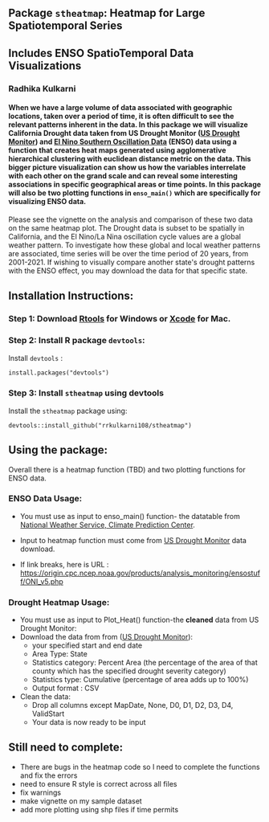 ## Package `stheatmap`: Heatmap for Large Spatiotemporal Series 
## Includes ENSO SpatioTemporal Data Visualizations 

### Radhika Kulkarni


#### When we have a large volume of data associated with geographic locations, taken over a period of time, it is often difficult to see the relevant patterns inherent in the data. In this package we will visualize California Drought data taken from US Drought Monitor ([US Drought Monitor](https://droughtmonitor.unl.edu/DmData/DataDownload/ComprehensiveStatistics.aspx)) and [El Nino Southern Oscillation Data](https://origin.cpc.ncep.noaa.gov/products/analysis_monitoring/ensostuff/ONI_v5.php) (ENSO) data using a function that creates heat maps generated using agglomerative hierarchical clustering with euclidean distance metric on the data. This bigger picture visualization can show us how the variables interrelate with each other on the grand scale and can reveal some interesting associations in specific geographical areas or time points. In this package will also be two plotting functions in `enso_main()` which are specifically for visualizing ENSO data. 

Please see the vignette on the analysis and comparison of these two data on the same heatmap plot. The Drought data is subset to be spatially in California, and the El Nino/La Nina oscillation cycle values are a global weather pattern. To investigate how these global and local weather patterns are associated, time series will be over the time period of 20 years, from 2001-2021. If wishing to visually compare another state's drought patterns with the ENSO effect, you may download the data for that specific state. 

## Installation Instructions:
### Step 1: Download [Rtools](https://cran.rstudio.com/bin/windows/Rtools/) for Windows or [Xcode](https://apps.apple.com/us/app/xcode/id497799835?mt=12) for Mac.
### Step 2: Install R package `devtools`:
Install `devtools` : 
```html
install.packages("devtools")
```
### Step 3: Install `stheatmap` using devtools
Install the `stheatmap` package using:
```
devtools::install_github("rrkulkarni108/stheatmap")
```

## Using the package: 
Overall there is a heatmap function (TBD) and two plotting functions for ENSO data. 

### ENSO Data Usage:
* You must use as input to enso_main() function- the datatable from [National Weather Service, Climate Prediction Center](https://origin.cpc.ncep.noaa.gov/products/analysis_monitoring/ensostuff/ONI_v5.php).
* Input to heatmap function must come from [US Drought Monitor](https://droughtmonitor.unl.edu/DmData/DataDownload/ComprehensiveStatistics.aspx) data download.

* If link breaks, here is URL : https://origin.cpc.ncep.noaa.gov/products/analysis_monitoring/ensostuff/ONI_v5.php

### Drought Heatmap Usage:

* You must use as input to Plot_Heat() function-the **cleaned** data from US Drought Monitor:
* Download the data from from ([US Drought Monitor](https://droughtmonitor.unl.edu/DmData/DataDownload/ComprehensiveStatistics.aspx)):
    * your specified start and end date
    * Area Type: State 
    * Statistics category: Percent Area (the percentage of the area of that county which has the specified drought severity category)
    * Statistics type: Cumulative (percentage of area adds up to 100%)
    * Output format : CSV
* Clean the data:
     * Drop all columns except MapDate, None, D0, D1, D2, D3, D4, ValidStart
     * Your data is now ready to be input

## Still need to complete:
* There are bugs in the heatmap code so I need to complete the functions and fix the errors
* need to ensure R style is correct across all files
* fix warnings
* make vignette on my sample dataset
* add more plotting using shp files if time permits


